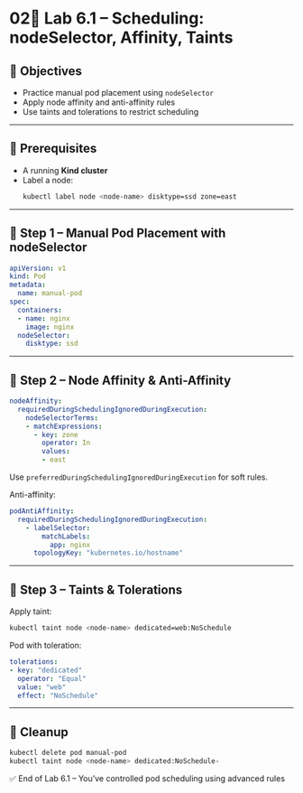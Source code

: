 
# 02🧪 Lab 6.1 – Scheduling: nodeSelector, Affinity, Taints

## 🎯 Objectives
- Practice manual pod placement using `nodeSelector`
- Apply node affinity and anti-affinity rules
- Use taints and tolerations to restrict scheduling

---

## 🔧 Prerequisites
- A running **Kind cluster**
- Label a node:
  ```bash
  kubectl label node <node-name> disktype=ssd zone=east
  ```

---

## 📍 Step 1 – Manual Pod Placement with nodeSelector
```yaml
apiVersion: v1
kind: Pod
metadata:
  name: manual-pod
spec:
  containers:
  - name: nginx
    image: nginx
  nodeSelector:
    disktype: ssd
```

---

## 🧲 Step 2 – Node Affinity & Anti-Affinity
```yaml
nodeAffinity:
  requiredDuringSchedulingIgnoredDuringExecution:
    nodeSelectorTerms:
    - matchExpressions:
      - key: zone
        operator: In
        values:
        - east
```

Use `preferredDuringSchedulingIgnoredDuringExecution` for soft rules.

Anti-affinity:
```yaml
podAntiAffinity:
  requiredDuringSchedulingIgnoredDuringExecution:
    - labelSelector:
        matchLabels:
          app: nginx
      topologyKey: "kubernetes.io/hostname"
```

---

## 🚫 Step 3 – Taints & Tolerations
Apply taint:
```bash
kubectl taint node <node-name> dedicated=web:NoSchedule
```
Pod with toleration:
```yaml
tolerations:
- key: "dedicated"
  operator: "Equal"
  value: "web"
  effect: "NoSchedule"
```

---

## 🧼 Cleanup
```bash
kubectl delete pod manual-pod
kubectl taint node <node-name> dedicated:NoSchedule-
```

✅ End of Lab 6.1 – You’ve controlled pod scheduling using advanced rules
